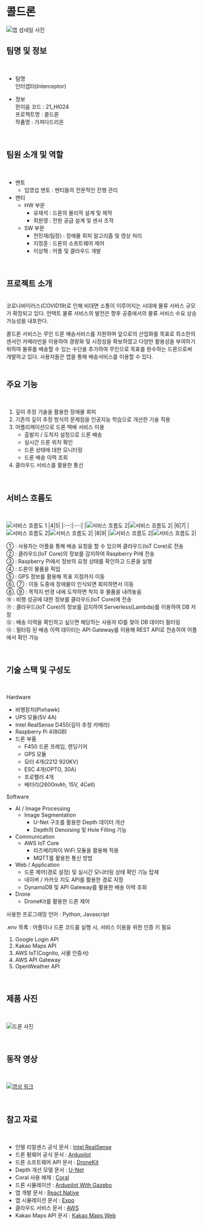 # 콜드론

![앱 섬네일 사진](Doc/calldrone_thumbnail.jpg)

## 팀명 및 정보
<br />

- 팀명  
인터셉터(Interceptor)

- 정보  
한이음 코드 : 21_HI024  
프로젝트명  : 콜드론  
작품명     : 가져다드리온

<br />

## 팀원 소개 및 역할
<br />

- 멘토
    - 임영섭 멘토 : 멘티들의 전문적인 진행 관리 
- 멘티
    - HW 부문
        - 유재석 : 드론의 물리적 설계 및 제작 
        - 최원영 : 전원 공급 설계 및 센서 조작 
    - SW 부문
        - 전민재(팀장) : 장애물 회피 알고리즘 및 영상 처리
        - 지정훈 : 드론의 소프트웨어 제어 
        - 이상혁 : 어플 및 클라우드 개발 

<br />

## 프로젝트 소개
<br />
코로나바이러스(COVID19)로 인해 비대면 소통이 이루어지는 시대에 물류 서비스 규모가 확장되고 있다. 언택트 물류 서비스의 발전은 향후 공중에서의 물류 서비스 수요 상승 가능성을 내포한다.

콜드론 서비스는 무인 드론 배송서비스를 지원하며 앞으로의 산업화를 목표로 최소한의 센서인 카메라만을 이용하여 경량화 및 시장성을 확보하였고 다양한 활용성을 부여하기 위하여 물류를 배송할 수 있는 수단을 추가하여 무인으로 목표를 완수하는 드론으로써 개발하고 있다. 사용자들은 앱을 통해 배송서비스를 이용할 수 있다.  
<br />

## 주요 기능
<br />

1. 깊이 추정 기술을 활용한 장애물 회피
2. 기존의 깊이 추정 방식의 문제점을 인공지능 학습으로 개선한 기술 적용
3. 어플리케이션으로 드론 택배 서비스 이용
   - 출발지 / 도착지 설정으로 드론 배송
   - 실시간 드론 위치 확인
   - 드론 상태에 대한 모니터링 
   - 드론 배송 이력 조회
4. 클라우드 서비스를 활용한 통신

<br />

## 서비스 흐름도
<br />

![서비스 흐름도 1](/Doc/service_flow_1.PNG)
|4|5|
|:--:|:--:|
|![서비스 흐름도 2](/Doc/service_flow_2.png)|![서비스 흐름도 2](/Doc/service_flow_3.png)|
|6|7|
|![서비스 흐름도 2](/Doc/service_flow_4.png)|![서비스 흐름도 2](/Doc/service_flow_5.png)|
|8|9|
|![서비스 흐름도 2](/Doc/service_flow_6.png)|![서비스 흐름도 2](/Doc/service_flow_7.png)|

① : 사용자는 어플을 통해 배송 요청을 할 수 있으며 클라우드(IoT Core)로 전송  
② : 클라우드(IoT Core)의 정보를 감지하여 Raspberry Pi에 전송  
③ : Raspberry Pi에서 정보의 요청 상태를 확인하고 드론을 실행  
④ : 드론이 물품을 픽업  
⑤ : GPS 정보를 활용해 목표 지점까지 이동  
⑥, ⑦ : 이동 도중에 장애물이 인식되면 회피하면서 이동  
⑧, ⑨ : 목적지 반경 내에 도착하면 착지 후 물품을 내려놓음  
⑩ : 비행 성공에 대한 정보를 클라우드(IoT Core)에 전송  
⑪ : 클라우드(IoT Core)의 정보를 감지하여 Serverless(Lambda)를 이용하여 DB 저장  
⑫ : 배송 이력을 확인하고 싶으면 해당하는 사용자 ID를 찾아 DB 데이터 필터링  
⑬ : 필터링 된 배송 이력 데이터는 API Gateway를 이용해 REST API로 전송하여 어플에서 확인 가능  

<br />

## 기술 스택 및 구성도
<br />

Hardware

- 비행장치(Pixhawk)
- UPS 모듈(5V 4A)
- Intel RealSense D455(깊이 추정 카메라)
- Raspberry Pi 4(8GB)
- 드론 부품
  -  F450 드론 프레임, 렌딩기어
  -  GPS 모듈
  -  모터 4개(2212 920KV)
  -  ESC 4개(OPTO, 30A)
  -  프로펠러 4개
  -  배터리(2600mAh, 15V, 4Cell)

Software

- AI / Image Processing
    - Image Segmentation
        - U-Net 구조를 활용한 Depth 데이터 개선
        - Depth의 Denoising 및 Hole Filling 기능
- Communication
    - AWS IoT Core
        - 라즈베리파이 WiFi 모듈을 활용해 적용
        - MQTT를 활용한 통신 방법
- Web / Application
    - 드론 제어(경로 설정) 및 실시간 모니터링 상태 확인 기능 탑재
    - 네이버 / 카카오 지도 API를 활용한 경로 지정
    - DynamoDB 및 API Gateway를 활용한 배송 이력 조회
- Drone
    - DroneKit를 활용한 드론 제어

사용한 프로그래밍 언어 : Python, Javascript

.env 목록 : 어플이나 드론 코드를 실행 시, 서비스 이용을 위한 인증 키 필요  
1. Google Login API
2. Kakao Maps API 
3. AWS IoT(Cognito, 사물 인증서)
4. AWS API Gateway 
5. OpenWeather API

<br />

## 제품 사진
<br />

![드론 사진](Doc/drone_image.jpg)
<br />

<br />

## 동작 영상
<br />

[![영상 링크](https://img.youtube.com/vi/PJnw03MWZ5I/0.jpg)](https://www.youtube.com/watch?v=PJnw03MWZ5I)

<br />

## 참고 자료
<br />

- 인텔 리얼센스 공식 문서 : [Intel RealSense](https://dev.intelrealsense.com/docs?_ga=2.217913750.1236554375.1634310027-1786793082.1620377693)
- 드론 펌웨어 공식 문서 : [Ardupilot](https://ardupilot.org/dev/index.html)
- 드론 소프트웨어 API 문서 : [DroneKit](https://dronekit-python.readthedocs.io/en/latest/automodule.html)
- Depth 개선 모델 문서 : [U-Net](https://github.com/zhixuhao/unet)
- Coral 사용 예제 : [Coral](https://coral.ai/examples/)
- 드론 시뮬레이션 : [Ardupilot With Gazebo](https://ardupilot.org/dev/docs/using-gazebo-simulator-with-sitl.html)
- 앱 개발 문서 : [React Native](https://reactnative.dev/)
- 앱 시뮬레이션 문서 : [Expo](https://docs.expo.dev/)
- 클라우드 서비스 문서 : [AWS](https://docs.aws.amazon.com/index.html?nc2=h_ql_doc_do_v)
- Kakao Maps API 문서 : [Kakao Maps Web](https://apis.map.kakao.com/web/)





